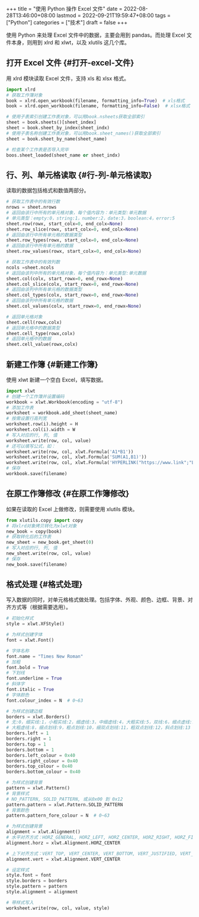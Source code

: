 +++
title = "使用 Python 操作 Excel 文件"
date = 2022-08-28T13:46:00+08:00
lastmod = 2022-09-21T19:59:47+08:00
tags = ["Python"]
categories = ["技术"]
draft = false
+++

使用 Python 来处理 Excel 文件中的数据，主要会用到 pandas。而处理 Excel 文件本身，则用到 xlrd 和 xlwt，以及 xlutils 这几个库。 <br/>

<!--more-->


## 打开 Excel 文件 {#打开-excel-文件}

用 xlrd 模块读取 Excel 文件，支持 xls 和 xlsx 格式。 <br/>

```python
import xlrd
# 获取工作簿对象
book = xlrd.open_workbook(filename, formatting_info=True)  # xls格式
book = xlrd.open_workbook(filename, formatting_info=False)  # xlsx格式

# 使用子表索引创建工作表对象，可以用book.nsheets获取全部索引
sheet = book.sheets()[sheet_index]
sheet = book.sheet_by_index(sheet_indx)
# 使用子表名称创建工作表对象，可以用book.sheet_names()获取全部索引
sheet = book.sheet_by_name(sheet_name)

# 检查某个工作表是否导入完毕
boos.sheet_loaded(sheet_name or sheet_indx)
```


## 行、列、单元格读取 {#行-列-单元格读取}

读取的数据包括格式和数值两部分。 <br/>

```python
# 获取工作表中的有效行数
nrows = sheet.nrows
# 返回由该行中所有的单元格对象，每个值内容为：单元类型:单元数据
# 单元类型：empty:0，string:1，number:2，date:3，boolean:4，error:5
sheet.row(rowx, start_colx=0, end_colx=None)
sheet.row_slice(rowx, start_colx=0, end_colx=None)
# 返回由该行中所有单元格的数据类型
sheet.row_types(rowx, start_colx=0, end_colx=None)
# 返回由该行中所有单元格的数据
sheet.row_values(rowx, start_colx=0, end_colx=None)

# 获取工作表中的有效列数
ncols =sheet.ncols
# 返回由该列中所有的单元格对象，每个值内容为：单元类型:单元数据
sheet.col(colx, start_rowx=0, end_rowx=None)
sheet.col_slice(colx, start_rowx=0, end_rowx=None)
# 返回由该列中所有单元格的数据类型
sheet.col_types(colx, start_rowx=0, end_rowx=None)
# 返回由该列中所有单元格的数据
sheet.col_values(colx, start_rowx=0, end_rowx=None)

# 返回单元格对象
sheet.cell(rowx,colx)
# 返回单元格中的数据类型
sheet.cell_type(rowx,colx)
# 返回单元格中的数据
sheet.cell_value(rowx,colx)
```


## 新建工作簿 {#新建工作簿}

使用 xlwt 新建一个空白 Excel，填写数据。 <br/>

```python
import xlwt
# 创建一个工作簿并设置编码
workbook = xlwt.Workbook(encoding = "utf-8")
# 添加工作表
worksheet = workbook.add_sheet(sheet_name)
# 按需设置行高列宽
worksheet.row(i).height = H
worksheet.col(i).width = W
# 写入对应的行, 列, 值
worksheet.write(row, col, value)
# 还可以填写公式，如：
worksheet.write(row, col, xlwt.Formula('A1*B1'))
worksheet.write(row, col, xlwt.Formula('SUM(A1,B1)'))
worksheet.write(row, col, xlwt.Formula('HYPERLINK("https://www.link";"LINK_NAME")'))
# 保存
workbook.save(filename)
```


## 在原工作簿修改 {#在原工作簿修改}

如果在读取的 Excel 上做修改，则需要使用 xlutils 模块。 <br/>

```python
from xlutils.copy import copy
# 将xlrd对象拷贝转化为xlwt对象
new_book = copy(book)
# 获取转化后的工作表
new_sheet = new_book.get_sheet(0)
# 写入对应的行, 列, 值
new_sheet.write(row, col, value)
# 保存
new_book.save(filename)
```


## 格式处理 {#格式处理}

写入数据的同时，对单元格格式做处理。包括字体、外观、颜色、边框、背景、对齐方式等（根据需要选用）。 <br/>

```python
# 初始化样式
style = xlwt.XFStyle()

# 为样式创建字体
font = xlwt.Font()

# 字体名称
font.name = "Times New Roman"
# 加粗
font.bold = True
# 下划线
font.underline = True
# 斜体字
font.italic = True
# 字体颜色
font.colour_index = N  # 0~63

# 为样式创建边框
borders = xlwt.Borders()
# 无:0，细实线:1，小粗实线:2，细虚线:3，中细虚线:4，大粗实线:5，双线:6，细点虚线:7
# 大粗虚线:8，细点划线:9，粗点划线:10，细双点划线:11，粗双点划线:12，斜点划线:13
borders.left = 1
borders.right = 1
borders.top = 1
borders.bottom = 1
borders.left_colour = 0x40
borders.right_colour = 0x40
borders.top_colour = 0x40
borders.bottom_colour = 0x40

# 为样式创建背景
pattern = xlwt.Pattern()
# 背景样式
# NO_PATTERN, SOLID_PATTERN, 或从0x00 到 0x12
pattern.pattern = xlwt.Pattern.SOLID_PATTERN
# 背景颜色
pattern.pattern_fore_colour = N  # 0~63

# 为样式创建背景
alignment = xlwt.Alignment()
# 水平对齐方式：HORZ_GENERAL, HORZ_LEFT, HORZ_CENTER, HORZ_RIGHT, HORZ_FILLED, HORZ_JUSTIFIED, HORZ_CENTER_ACROSS_SEL, HORZ_DISTRIBUTED
alignment.horz = xlwt.Alignment.HORZ_CENTER

# 上下对齐方式：VERT_TOP, VERT_CENTER, VERT_BOTTOM, VERT_JUSTIFIED, VERT_DISTRIBUTED
alignment.vert = xlwt.Alignment.VERT_CENTER

# 设定样式
style.font = font
style.borders = borders
style.pattern = pattern
style.alignment = alignment

# 带样式写入
worksheet.write(row, col, value, style)
```